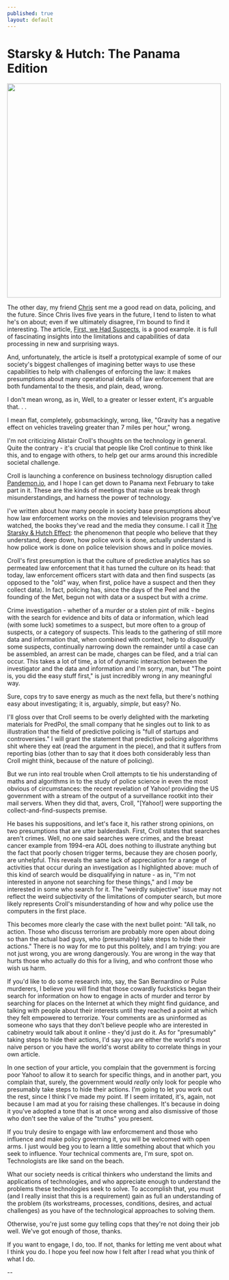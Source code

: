 ```yaml
---
published: true
layout: default
---
```

<h1>Starsky & Hutch: The Panama Edition</h1>
<p><img class="right" width="500px" src="https://nselby.github.io/assets/img/data_for_starsky.png" /></p>

The other day, my friend <a href="https://twitter.com/cpswan" target="_blank">Chris</a> sent me a good read on data, policing, and the future. Since Chris lives five years in the future, I tend to listen to what he's on about; even if we ultimately disagree, I'm bound to find it interesting. The article, <a href="https://medium.com/@acroll/first-we-had-suspects-40ebdb4d5fd#.9m7wyxxhf" target="_blank">First, we Had Suspects</a>, is a good example. it is full of fascinating insights into the limitations and capabilities of data processing in new and surprising ways. 

And, unfortunately, the article is itself a prototypical example of some of our society's biggest challenges of imagining better ways to use these capabilities to help with challenges of enforcing the law: it makes presumptions about many operational details of law enforcement that are both fundamental to the thesis, and plain, dead, wrong. 

I don't mean wrong, as in, Well, to a greater or lesser extent, it's arguable that. . . 

I mean flat, completely, gobsmackingly, wrong, like, "Gravity has a negative effect on vehicles traveling greater than 7 miles per hour," wrong. 

I'm not criticizing Alistair Croll's thoughts on the technology in general. Quite the contrary - it's crucial that people like Croll continue to think like this, and to engage with others, to help get our arms around this incredible societal challenge. 

Croll is launching a conference on business technology disruption called <a href="https://pandemon.io" target="_blank">Pandemon.io</a>, and I hope I can get down to Panama next February to take part in it. These are the kinds of meetings that make us break throgh misunderstandings, and harness the power of technology. 

I've written about how many people in society base presumptions about how law enforcement works on the movies and television programs they've watched, the books they've read and the media they consume. I call it <a href="https://nselby.github.io/Are-You-Certain/" target="_blank">The Starsky & Hutch Effect</a>: the phenomenon that people who believe that they understand, deep down, how police work is done, actually understand is how police work is done on police television shows and in police movies.

Croll's first presumption is that the culture of predictive analytics has so permeated law enforcement that it has turned the culture on its head: that today, law enforcement officers start with data and then find suspects (as opposed to the "old" way, when first, police have a suspect and then they collect data). In fact, policing has, since the days of the Peel and the founding of the Met, begun not with data or a suspect but with a <em>crime</em>. 

Crime investigation - whether of a murder or a stolen pint of milk - begins with the search for evidence and bits of data or information, which lead (with some luck) sometimes to a suspect, but more often to a group of suspects, or a category of suspects. This leads to the gathering of still more data and information that, when combined with context, help to <em>disqualify</em> some suspects, continually narrowing down the remainder until a case can be assembled, an arrest can be made, charges can be filed, and a trial can occur. This takes a lot of time, a lot of dynamic interaction between the investigator and the data and information and I'm sorry, man, but "The point is, you did the easy stuff first," is just incredibly wrong in any meaningful way.

Sure, cops try to save energy as much as the next fella, but there's nothing easy about investigating; it is, arguably, <em>simple</em>, but easy? No.



I'll gloss over that Croll seems to be overly delighted with the marketing materials for PredPol, the small company that he singles out to link to as illustration that the field of predictive policing is "full of startups and controversies." I will grant the statement that predictive policing algorithms shit where they eat (read the argument in the piece), and that it suffers from reporting bias (other than to say that it does both considerably less than Croll might think, because of the nature of policing). 

But we run into real trouble when Croll attempts to tie his understanding of maths and algorithms in to the study of police science in even the most obvious of circumstances: the recent revelation of Yahoo! providing the US government with a stream of the output of a surveillance rootkit into their mail servers.  When they did that, avers, Croll, "[Yahoo!] were supporting the collect-and-find-suspects premise. 

He bases his suppositions, and let's face it, his rather strong opinions, on two presumptions that are utter balderdash.  First, Croll states that searches aren't crimes. Well, no one said searches were crimes, and the breast cancer example from 1994-era AOL does nothing to illustrate anything but the fact that poorly chosen trigger terms, because they are chosen poorly, are unhelpful. This reveals the same lack of appreciation for a range of activities that occur during an investigation as I highlighted above: much of this kind of search would be disqualifying in nature - as in, "I'm not interested in anyone not searching for these things," and I <em>may</em> be interested in some who search for it. The "weirdly subjective" issue may not reflect the weird subjectivity of the limitations of computer search, but more likely represents Croll's misunderstanding of how and why police use the computers in the first place. 

This becomes more clearly the case with the next bullet point: "All talk, no action. Those who discuss terrorism are probably more open about doing so than the actual bad guys, who (presumably) take steps to hide their actions." There is no way for me to put this politely, and I am trying: you are not just wrong, you are wrong dangerously. You are wrong in the way that hurts those who actually do this for a living, and who confront those who wish us harm. 

If you'd like to do some research into, say, the San Bernardino or Pulse murderers, I believe you will find that those cowardly fucksticks began their search for information on how to engage in acts of murder and terror by searching for places on the Internet at which they might find guidance, and talking with people about their interests until they reached a point at which they felt empowered to terrorize. Your comments are as uninformed as someone who says that they don't believe people who are interested in cabinetry would talk about it online - they'd just do it. As for "presumably" taking steps to hide their actions, I'd say you are either the world's most naive person or you have the world's worst ability to correlate things in your own article.

In one section of your article, you complain that the government is forcing poor Yahoo! to allow it to search for specific things, and in another part, you complain that, surely, the government would <em>really</em> only look for people who presumably take steps to hide their actions. I'm going to let you work out the rest, since I think I've made my point. If I seem irritated, it's, again, not because I am mad at you for raising these challenges. It's because in doing it you've adopted a tone that is at once wrong and also dismissive of those who don't see the value of the "truths" you present. 

If you truly desire to engage with law enforcmement and those who influence and make policy governing it, you will be welcomed with open arms. I just would beg you to learn a little something about that which you seek to influence. Your technical comments are, I'm sure, spot on. Technologists are like sand on the beach. 

What our society needs is critical thinkers who understand the limits and applications of technologies, and who appreciate enough to understand the problems these technologies seek to solve. To accomplish that, you must (and I really insist that this is a requirement) gain as full an understanding of the problem (its workstreams, processes, conditions, desires, and actual challenges) as you have of the technological approaches to solving them. 

Otherwise, you're just some guy telling cops that they're not doing their job well. We've got enough of those, thanks. 

If you want to engage, I do, too. If not, thanks for letting me vent about what I think you do. I hope you feel now how I felt after I read what you think of what I do. 

--












